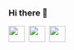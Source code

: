 ### Hi there 👋

<img height="32" width="32" src="https://cdn.simpleicons.org/vue.js/888" />&nbsp;&nbsp;<img height="32" width="32" src="https://cdn.simpleicons.org/angular/888" />&nbsp;&nbsp;<img height="32" width="32" src="https://cdn.simpleicons.org/php/888" />

<!--
**szram-co/szram-co** is a ✨ _special_ ✨ repository because its `README.md` (this file) appears on your GitHub profile.

Here are some ideas to get you started:

- 🔭 I’m currently working on ...
- 🌱 I’m currently learning ...
- 👯 I’m looking to collaborate on ...
- 🤔 I’m looking for help with ...
- 💬 Ask me about ...
- 📫 How to reach me: ...
- 😄 Pronouns: ...
- ⚡ Fun fact: ...
-->
